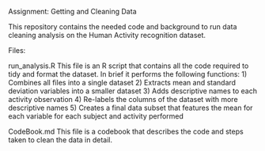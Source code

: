 Assignment: Getting and Cleaning Data

This repository contains the needed code and background to run data cleaning analysis on the Human Activity recognition dataset.

Files:

run_analysis.R
This file is an R script that contains all the code required to tidy and format the dataset.
In brief it performs the following functions:
	1) Combines all files into a single dataset
	2) Extracts mean and standard deviation variables into a smaller dataset
	3) Adds descriptive names to each activity observation
	4) Re-labels the columns of the dataset with more descriptive names
	5) Creates a final data subset that features the mean for each variable for each subject and activity performed

CodeBook.md
This file is a codebook that describes the code and steps taken to clean the data in detail.
